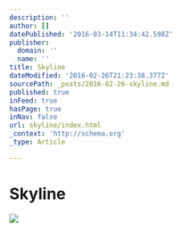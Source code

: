 ```yaml
---
description: ''
author: []
datePublished: '2016-03-14T11:34:42.598Z'
publisher:
  domain: ''
  name: ''
title: Skyline
dateModified: '2016-02-26T21:23:38.377Z'
sourcePath: _posts/2016-02-26-skyline.md
published: true
inFeed: true
hasPage: true
inNav: false
url: skyline/index.html
_context: 'http://schema.org'
_type: Article

---
```

# Skyline
![](https://the-grid-user-content.s3-us-west-2.amazonaws.com/84d96248-a317-40d7-b8ee-023dd4e820d4.png)